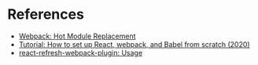 # References

* [Webpack: Hot Module Replacement](https://v4.webpack.js.org/guides/hot-module-replacement/)
* [Tutorial: How to set up React, webpack, and Babel from scratch (2020)](https://www.valentinog.com/blog/babel/)
* [react-refresh-webpack-plugin: Usage](https://github.com/pmmmwh/react-refresh-webpack-plugin/#usage)
